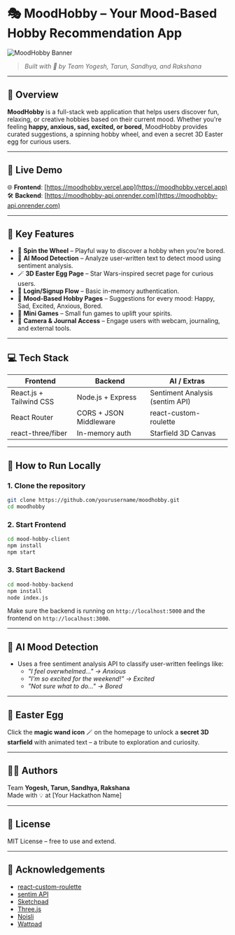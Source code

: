 
# 🎭 MoodHobby – Your Mood-Based Hobby Recommendation App

![MoodHobby Banner](https://via.placeholder.com/1200x400?text=MoodHobby+-+Hackathon+Project)

> *Built with 💖 by Team Yogesh, Tarun, Sandhya, and Rakshana*

---

## 🌟 Overview

**MoodHobby** is a full-stack web application that helps users discover fun, relaxing, or creative hobbies based on their current mood. Whether you're feeling **happy, anxious, sad, excited, or bored**, MoodHobby provides curated suggestions, a spinning hobby wheel, and even a secret 3D Easter egg for curious users.

---

## 🚀 Live Demo

🌐 **Frontend**: [https://moodhobby.vercel.app](https://moodhobby.vercel.app)  
🛠 **Backend**: [https://moodhobby-api.onrender.com](https://moodhobby-api.onrender.com)

---

## 🧠 Key Features

- 🎡 **Spin the Wheel** – Playful way to discover a hobby when you're bored.
- 🧠 **AI Mood Detection** – Analyze user-written text to detect mood using sentiment analysis.
- 🪄 **3D Easter Egg Page** – Star Wars-inspired secret page for curious users.
- 🔐 **Login/Signup Flow** – Basic in-memory authentication.
- 🎨 **Mood-Based Hobby Pages** – Suggestions for every mood: Happy, Sad, Excited, Anxious, Bored.
- 🧩 **Mini Games** – Small fun games to uplift your spirits.
- 📸 **Camera & Journal Access** – Engage users with webcam, journaling, and external tools.

---

## 💻 Tech Stack

| Frontend | Backend | AI / Extras |
|----------|---------|-------------|
| React.js + Tailwind CSS | Node.js + Express | Sentiment Analysis (sentim API) |
| React Router | CORS + JSON Middleware | react-custom-roulette |
| react-three/fiber | In-memory auth | Starfield 3D Canvas |

---

## 🧪 How to Run Locally

### 1. Clone the repository

```bash
git clone https://github.com/yourusername/moodhobby.git
cd moodhobby
```

### 2. Start Frontend

```bash
cd mood-hobby-client
npm install
npm start
```

### 3. Start Backend

```bash
cd mood-hobby-backend
npm install
node index.js
```

Make sure the backend is running on `http://localhost:5000` and the frontend on `http://localhost:3000`.

---

## 🧠 AI Mood Detection

- Uses a free sentiment analysis API to classify user-written feelings like:
  - *"I feel overwhelmed..." → Anxious*
  - *"I'm so excited for the weekend!" → Excited*
  - *"Not sure what to do..." → Bored*

---

## 🎁 Easter Egg

Click the **magic wand icon** 🪄 on the homepage to unlock a **secret 3D starfield** with animated text – a tribute to exploration and curiosity.

---

## 👨‍💻 Authors

Team **Yogesh, Tarun, Sandhya, Rakshana**  
Made with 💡 at [Your Hackathon Name]

---

## 📜 License

MIT License – free to use and extend.

---

## 🙌 Acknowledgements

- [react-custom-roulette](https://github.com/react-custom-roulette/react-custom-roulette)
- [sentim API](https://sentim-api.herokuapp.com/)
- [Sketchpad](https://sketch.io/sketchpad/)
- [Three.js](https://threejs.org/)
- [Noisli](https://www.noisli.com/)
- [Wattpad](https://www.wattpad.com/)

